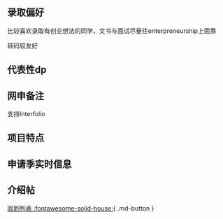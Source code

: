 ## 录取偏好
比较喜欢录取有创业想法的同学，文书与面试尽量往enterpreneurship上面靠

转码较友好
## 代表性dp

## 网申备注
支持Interfolio

## 项目特点

## 申请季实时信息

## 介绍帖

[回到列表 :fontawesome-solid-house:](选校梯度.md){ .md-button }
